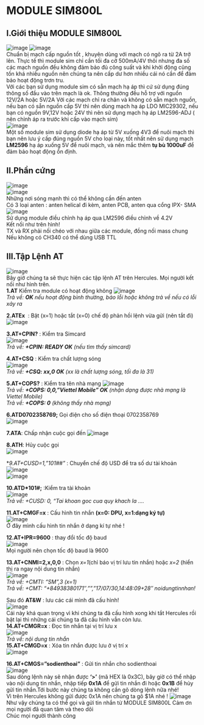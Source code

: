 # MODULE SIM800L
## I.Giới thiệu MODULE SIM800L
![image](https://user-images.githubusercontent.com/86427371/146665885-047bd1b6-f462-4f83-b7e4-dfc39415e1e3.png)
![image](https://user-images.githubusercontent.com/86427371/146665892-799747d0-0938-4859-9223-51c0f5bec8f3.png)  
 Chuẩn bị mạch cấp nguồn tốt , khuyên dùng với mạch có ngõ ra từ 2A trở lên. Thực tế thì module sim chỉ cần tối đa cỡ 500mA/4V thôi nhưng đa số các mạch nguồn đều không đảm bảo đủ công suất và khi khởi động cũng tốn khá nhiều nguồn nên chúng ta nên cấp dư hơn nhiều cái nó cần để đảm bảo hoạt động trơn tru.  
 Với các bạn sử dụng module sim có sẵn mạch hạ áp thì cứ sử dụng đúng thông số đầu vào trên mạch là ok. Thông thường đều hỗ trợ với nguồn 12V/2A hoặc 5V/2A
Với các mạch chỉ ra chân và không có sẵn mạch nguồn, nếu bạn có sẵn nguồn cấp 5V thì nên dùng mạch hạ áp LDO MIC29302, nếu bạn có nguồn 9V,12V hoặc 24V thì nên sử dụng mạch hạ áp LM2596-ADJ ( nên chỉnh áp ra trước khi cấp vào mạch sim)  
![image](https://user-images.githubusercontent.com/86427371/146665990-cdb265e9-e8e9-4844-acc5-7facd535bb12.png)  
Một số module sim sử dụng diode hạ áp từ 5V xuống 4V3 để nuôi mạch thì bạn nên lưu ý cấp đúng nguồn 5V cho loại này, tốt nhất nên sử dụng mạch **LM2596** hạ áp xuống 5V để nuôi mạch, và nên mắc thêm **tụ bù 1000uF** để đảm bảo hoạt động ổn định.
## II.Phần cứng  
![image](https://user-images.githubusercontent.com/86427371/146666138-612ffd35-5f2b-4d40-8965-a35ec3338373.png)  
![image](https://user-images.githubusercontent.com/86427371/146666168-68ca2048-0175-463b-ae57-9df817011e56.png)  
Những nơi sóng mạnh thì có thể không cần đến anten  
Có 3 loại anten : anten helical đi kèm, anten PCB, anten qua cổng IPX- SMA
![image](https://user-images.githubusercontent.com/86427371/146666256-a009f61f-3f8d-47cc-bc93-95de498854de.png)  
Sử dụng module điều chỉnh hạ áp qua LM2596 điều chỉnh về 4.2V  
Kết nối như trên hình!  
TX và RX phải nối chéo với nhau giữa các module, đồng  nối mass chung  
Nếu không có CH340 có thể dùng USB TTL  
## III.Tập Lệnh AT  
![image](https://user-images.githubusercontent.com/86427371/146667075-956506a8-e573-4e86-aab9-34002073df6e.png)  
Bây giờ chúng ta sẽ thực hiện các tập lệnh AT trên Hercules. Mọi người kết nối như hình trên.  
**1.AT**  Kiểm tra module có hoạt động không 
![image](https://user-images.githubusercontent.com/86427371/146667151-12a66279-c030-4960-b32d-fa865fd9f2a0.png)  
*Trả về: **OK** nếu hoạt động bình thường, báo lỗi hoặc 	không trả về nếu có lỗi xảy ra* 

**2.ATEx**  : Bật (x=1) hoặc tắt (x=0) chế độ phản hồi lệnh vừa gửi (nên tắt đi) 
![image](https://user-images.githubusercontent.com/86427371/146667194-552c8fcf-8a35-416e-80b9-c07c6fdf09ed.png)  

**3.AT+CPIN?** :  Kiểm tra Simcard  
![image](https://user-images.githubusercontent.com/86427371/146667209-8e068cae-af6a-4e52-8847-6ee3dc913c83.png)  
*Trả về: **+CPIN: READY OK** (nếu tìm thấy simcard)*  

 **4.AT+CSQ** :  Kiểm tra chất lượng sóng  
 ![image](https://user-images.githubusercontent.com/86427371/146667230-92eceaad-6116-49de-979c-08b23b275660.png)  
*Trả về: **+CSQ: xx,0 OK** (xx là chất lượng sóng, tối đa là 31)*  

**5.AT+COPS?** : Kiểm tra tên nhà mạng
![image](https://user-images.githubusercontent.com/86427371/146667248-ccd9f4ae-311d-4055-ad13-144651d357e1.png)  
*Trả về: **+COPS: 0,0,”Viettel Mobile” OK** (nhận dạng được nhà mạng là Viettel Mobile)*   
*Trả về: **+COPS: 0** (không thấy nhà mạng)*  

**6.ATD0702358769;** Gọi điện cho số điện thoại 0702358769  
![image](https://user-images.githubusercontent.com/86427371/146667265-2d30be96-514d-4403-b8ab-e0001c2aac7b.png)  

**7.ATA**: Chấp nhận cuộc gọi đến 
![image](https://user-images.githubusercontent.com/86427371/146667278-0d846327-a1df-4c94-a4ba-74bb7a8900d8.png)  

**8.ATH**: Hủy cuộc gọi  
![image](https://user-images.githubusercontent.com/86427371/146667291-d091f1c4-67d1-425c-a0dd-6e296ed46ac8.png)  

**9.AT+CUSD=1,”*101##”** : Chuyển chế độ USD để tra số dư tài khoản  
![image](https://user-images.githubusercontent.com/86427371/146667305-611adb94-3e2c-4794-9bc6-a7a51ecc2c05.png)    
![image](https://user-images.githubusercontent.com/86427371/146667322-135f46dd-3c35-4962-853f-0daf431c3474.png)  

**10.ATD*101#;** :Kiểm tra tài khoản  
![image](https://user-images.githubusercontent.com/86427371/146667370-27f4f071-e0b7-4e70-bf55-d5e8ae47d6d3.png)  
*Trả về: +CUSD: 0, “Tai khoan goc cua quy khach la ….*   

**11.AT+CMGF=x** : Cấu hình tin nhắn **(x=0: DPU, x=1:dạng ký tự)**  
![image](https://user-images.githubusercontent.com/86427371/146667467-2776ec57-e53c-4f20-835e-bdde09f8910f.png)  
Ở đây mình cấu hình tin nhắn ở dạng kí tự nhé !  

**12.AT+IPR=9600** : thay đổi tốc độ baud  
![image](https://user-images.githubusercontent.com/86427371/146667507-2d948a42-4bc3-4d89-9d4c-0123a9bb4417.png)  
Mọi người nên chọn tốc độ baud là 9600  

**13.AT+CNMI=2,x,0,0** : Chọn *x=1*(chỉ báo vị trí lưu tin nhắn) hoặc *x=2* (hiển thị ra ngay nội dung tin nhắn)  
![image](https://user-images.githubusercontent.com/86427371/146667538-79976c19-2318-49dc-a9b7-818d56b85096.png)  
*Trả về: +CMTI: “SM”,3 (x=1)*  
*Trả về: +CMT: “+84938380171″,””,”17/07/30,14:48:09+28″ noidungtinnhan!*  

Sau đó **AT&W** : lưu các cái mình đã cấu hình!  
![image](https://user-images.githubusercontent.com/86427371/146667567-3c3bd99f-1b16-436b-803a-3c49bafc48f2.png)  
Cái này khá quan trọng vì khi chúng ta đã cấu hình xong khi tắt Hercules rồi bật lại thì những  cái chúng ta đã cấu hình vẫn còn lưu.  
**14.AT+CMGR=x** : Đọc tin nhắn tại vị trí lưu x  
![image](https://user-images.githubusercontent.com/86427371/146667616-28df0b76-afcf-4c16-921b-7db562f156b0.png)  
*Trả về: nội dung tin nhắn*  
**15.AT+CMGD=x** : Xóa tin nhắn được lưu ở vị trí x  
![image](https://user-images.githubusercontent.com/86427371/146667702-23c505f5-9d9d-4715-b68e-d6a141b3b912.png)  

**16.AT+CMGS=”sodienthoai”** : Gửi tin nhắn cho sodienthoai  
![image](https://user-images.githubusercontent.com/86427371/146667743-db217ff2-e9ce-48f9-86f0-4074759e1b68.png)  
Sau dòng lệnh này sẽ nhận được **‘>’** (mã HEX là 0x3C), bây giờ có thể nhập vào nội dung tin nhắn, nhập tiếp **0x1A** để gửi tin nhắn đi hoặc **0x1B** để hủy gửi tin nhắn.Tới bước này chúng ta không cần gõ dòng lệnh <CR><LF> nữa nhé!  
 Vì trên Hercules không gửi được 0x1A nên chúng ta gõ $1A nhé !
 ![image](https://user-images.githubusercontent.com/86427371/146668016-016e7202-c323-4c34-9e3c-2da6bb3a9137.png)  
Như vậy chúng ta có thể gọi và gửi tin nhắn từ MODULE SIM800L
Cảm ơn mọi người đã quan tâm và theo dõi   
Chúc mọi người thành công  
































 





 












